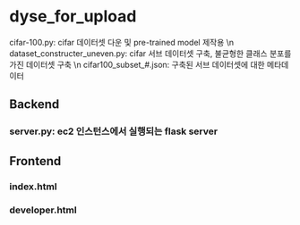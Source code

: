 # dyse_for_upload

 cifar-100.py: cifar 데이터셋 다운 및 pre-trained model 제작용 \n
 dataset_constructer_uneven.py: cifar 서브 데이터셋 구축, 불균형한 클래스 분포를 가진 데이터셋 구축 \n
 cifar100_subset_#.json: 구축된 서브 데이터셋에 대한 메타데이터

## Backend
### server.py: ec2 인스턴스에서 실행되는 flask server

## Frontend
### index.html
### developer.html
